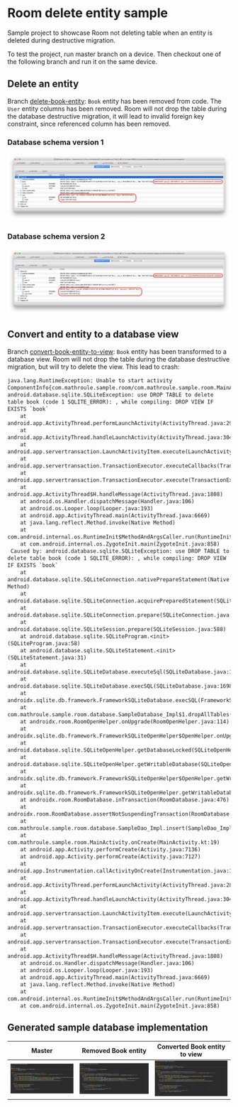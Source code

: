 # Room delete entity sample

Sample project to showcase Room not deleting table when an entity is deleted during destructive migration.

To test the project, run master branch on a device. Then checkout one of the following branch and run it on the same device.

## Delete an entity
Branch [delete-book-entity](../../tree/delete-book-entity): `Book` entity has been removed from code. The `User` entity columns has been removed.
Room will not drop the table during the database destructive migration, it will lead to invalid foreign key constraint, since referenced column has been removed.

### Database schema version 1
![Database schema version 1](./database-schema-version-1.png)

### Database schema version 2
![Database schema version 2](./database-schema-version-2.png)

## Convert and entity to a database view
Branch [convert-book-entity-to-view](../../tree/convert-book-entity-to-view): `Book` entity has been transformed to a database view.
Room will not drop the table during the database destructive migration, but will try to delete the view. This lead to crash:
```
java.lang.RuntimeException: Unable to start activity ComponentInfo{com.mathroule.sample.room/com.mathroule.sample.room.MainActivity}: android.database.sqlite.SQLiteException: use DROP TABLE to delete table book (code 1 SQLITE_ERROR): , while compiling: DROP VIEW IF EXISTS `book`
    at android.app.ActivityThread.performLaunchActivity(ActivityThread.java:2913)
    at android.app.ActivityThread.handleLaunchActivity(ActivityThread.java:3048)
    at android.app.servertransaction.LaunchActivityItem.execute(LaunchActivityItem.java:78)
    at android.app.servertransaction.TransactionExecutor.executeCallbacks(TransactionExecutor.java:108)
    at android.app.servertransaction.TransactionExecutor.execute(TransactionExecutor.java:68)
    at android.app.ActivityThread$H.handleMessage(ActivityThread.java:1808)
    at android.os.Handler.dispatchMessage(Handler.java:106)
    at android.os.Looper.loop(Looper.java:193)
    at android.app.ActivityThread.main(ActivityThread.java:6669)
    at java.lang.reflect.Method.invoke(Native Method)
    at com.android.internal.os.RuntimeInit$MethodAndArgsCaller.run(RuntimeInit.java:493)
    at com.android.internal.os.ZygoteInit.main(ZygoteInit.java:858)
 Caused by: android.database.sqlite.SQLiteException: use DROP TABLE to delete table book (code 1 SQLITE_ERROR): , while compiling: DROP VIEW IF EXISTS `book`
    at android.database.sqlite.SQLiteConnection.nativePrepareStatement(Native Method)
    at android.database.sqlite.SQLiteConnection.acquirePreparedStatement(SQLiteConnection.java:903)
    at android.database.sqlite.SQLiteConnection.prepare(SQLiteConnection.java:514)
    at android.database.sqlite.SQLiteSession.prepare(SQLiteSession.java:588)
    at android.database.sqlite.SQLiteProgram.<init>(SQLiteProgram.java:58)
    at android.database.sqlite.SQLiteStatement.<init>(SQLiteStatement.java:31)
    at android.database.sqlite.SQLiteDatabase.executeSql(SQLiteDatabase.java:1769)
    at android.database.sqlite.SQLiteDatabase.execSQL(SQLiteDatabase.java:1698)
    at androidx.sqlite.db.framework.FrameworkSQLiteDatabase.execSQL(FrameworkSQLiteDatabase.java:242)
    at com.mathroule.sample.room.database.SampleDatabase_Impl$1.dropAllTables(SampleDatabase_Impl.java:44)
    at androidx.room.RoomOpenHelper.onUpgrade(RoomOpenHelper.java:114)
    at androidx.sqlite.db.framework.FrameworkSQLiteOpenHelper$OpenHelper.onUpgrade(FrameworkSQLiteOpenHelper.java:124)
    at android.database.sqlite.SQLiteOpenHelper.getDatabaseLocked(SQLiteOpenHelper.java:398)
    at android.database.sqlite.SQLiteOpenHelper.getWritableDatabase(SQLiteOpenHelper.java:298)
    at androidx.sqlite.db.framework.FrameworkSQLiteOpenHelper$OpenHelper.getWritableSupportDatabase(FrameworkSQLiteOpenHelper.java:92)
    at androidx.sqlite.db.framework.FrameworkSQLiteOpenHelper.getWritableDatabase(FrameworkSQLiteOpenHelper.java:53)
    at androidx.room.RoomDatabase.inTransaction(RoomDatabase.java:476)
    at androidx.room.RoomDatabase.assertNotSuspendingTransaction(RoomDatabase.java:281)
    at com.mathroule.sample.room.database.SampleDao_Impl.insert(SampleDao_Impl.java:39)
    at com.mathroule.sample.room.MainActivity.onCreate(MainActivity.kt:19)
    at android.app.Activity.performCreate(Activity.java:7136)
    at android.app.Activity.performCreate(Activity.java:7127)
    at android.app.Instrumentation.callActivityOnCreate(Instrumentation.java:1271)
    at android.app.ActivityThread.performLaunchActivity(ActivityThread.java:2893)
    at android.app.ActivityThread.handleLaunchActivity(ActivityThread.java:3048) 
    at android.app.servertransaction.LaunchActivityItem.execute(LaunchActivityItem.java:78) 
    at android.app.servertransaction.TransactionExecutor.executeCallbacks(TransactionExecutor.java:108) 
    at android.app.servertransaction.TransactionExecutor.execute(TransactionExecutor.java:68) 
    at android.app.ActivityThread$H.handleMessage(ActivityThread.java:1808) 
    at android.os.Handler.dispatchMessage(Handler.java:106) 
    at android.os.Looper.loop(Looper.java:193) 
    at android.app.ActivityThread.main(ActivityThread.java:6669) 
    at java.lang.reflect.Method.invoke(Native Method) 
    at com.android.internal.os.RuntimeInit$MethodAndArgsCaller.run(RuntimeInit.java:493) 
    at com.android.internal.os.ZygoteInit.main(ZygoteInit.java:858)
```

## Generated sample database implementation

| Master | Removed Book entity | Converted Book entity to view |
|--------|---------------------|-------------------------------|
| ![SampleDatabase_Impl](./drop-all-table-version-1.png) | ![SampleDatabase_Impl](./drop-all-table-version-2-removed.png) | ![SampleDatabase_Impl](./drop-all-table-version-2-view.png) |
